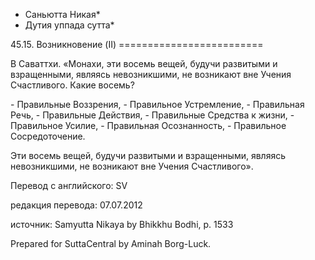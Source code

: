 * Саньютта Никая*
* Дутия уппада сутта*

45\.15\. Возникновение \(II\)
\=\=\=\=\=\=\=\=\=\=\=\=\=\=\=\=\=\=\=\=\=\=\=\=\=

В Саваттхи\. «Монахи, эти восемь вещей, будучи развитыми и взращенными, являясь невозникшими, не возникают вне Учения Счастливого\. Какие восемь?

\- Правильные Воззрения,
\- Правильное Устремление,
\- Правильная Речь,
\- Правильные Действия,
\- Правильные Средства к жизни,
\- Правильное Усилие,
\- Правильная Осознанность,
\- Правильное Сосредоточение\.

Эти восемь вещей, будучи развитыми и взращенными, являясь невозникшими, не возникают вне Учения Счастливого»\.

Перевод с английского: SV

редакция перевода: 07\.07\.2012

источник: Samyutta Nikaya by Bhikkhu Bodhi, p\. 1533

Prepared for SuttaCentral by Aminah Borg\-Luck\.